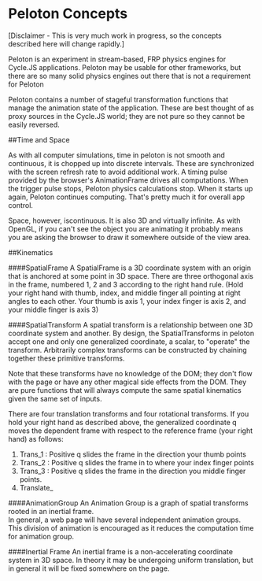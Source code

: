 # Peloton Concepts

[Disclaimer - This is very much work in progress, so the concepts described here will change rapidly.]

Peloton is an experiment in stream-based, FRP physics engines for Cycle.JS applications.  Peloton may be usable for other frameworks, but there are so many solid physics engines out there that is not a requirement for Peloton

Peloton contains a number of stageful transformation functions that manage the animation state of the application. These are best thought of as proxy sources in the Cycle.JS world; they are not pure so they cannot be easily reversed. 

##Time and Space

As with all computer simulations, time in peloton is not smooth and continuous, it is chopped up into discrete intervals.  These are synchronized with the screen refresh rate to avoid additional work. A timing pulse provided by the browser's AnimationFrame drives all computations.  When the trigger pulse stops, Peloton physics calculations stop.  When it starts up again, Peloton continues computing. That's pretty much it for overall app control. 

Space, however, iscontinuous.  It is also 3D and virtually infinite.  As with OpenGL, if you can't see the object you are animating it  probably means you are asking the browser to draw it somewhere outside of the view area.  

##Kinematics 

####SpatialFrame 
A SpatialFrame is a 3D coordinate system with an origin that is anchored at some point in 3D space.  There are three orthogonal axis in the frame, numbered 1, 2 and 3 according to the right hand rule.  (Hold your right hand with thumb, index, and middle finger all pointing at right angles to each other. Your thumb is axis 1, your index finger is axis 2, and your middle finger is axis 3)

####SpatialTransform
A spatial transform is a relationship between one 3D coordinate system and another. By design, the SpatialTransforms in peloton accept one and only one generalized coordinate, a scalar, to "operate" the transform.  Arbitrarily complex transforms can be constructed by chaining together these primitive transforms.  

Note that these transforms have no knowledge of the DOM; they don't flow with the page or have any other magical side effects from the DOM. They are pure functions that will always compute the same spatial kinematics given the same set of inputs.

There are four translation transforms and four rotational transforms.  If you hold your right hand as described above, the generalized coordinate q moves the dependent frame with respect to the reference frame (your right hand) as follows: 

1. Trans_1  : Positive q slides the frame in the direction your thumb points
2. Trans_2  : Positive q slides the frame in to where your index finger points
3. Trans_3  : Positive q slides the frame in the direction you middle finger points. 
4. Translate_

####AnimationGroup
An Animation Group is a graph of spatial transforms rooted in an inertial frame.  
In general, a web page will have several independent animation groups.  This division of animation is encouraged as it reduces the computation time for animation group. 

####Inertial Frame
An inertial frame is a non-accelerating coordinate system in 3D space. In theory it may be undergoing uniform translation, but in general it will be fixed somewhere on the page. 

